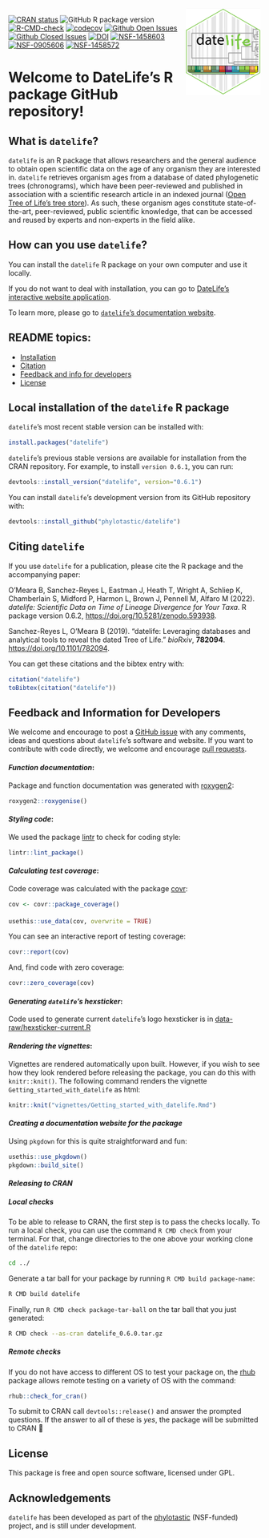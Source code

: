 
<!-- README.md is generated from README.Rmd. Make sure to edit the .Rmd file and not the .md -->

<img src='man/figures/datelife-hexsticker-ai.png' align='right' style='width:150px' />

<!-- badges: start -->
<!-- [![R build status](https://github.com/phylotastic/datelife/workflows/R-CMD-check/badge.svg)](https://github.com/phylotastic/datelife/actions) -->

[![CRAN
status](https://www.r-pkg.org/badges/version/datelife)](https://CRAN.R-project.org/package=datelife)
![GitHub R package
version](https://img.shields.io/github/r-package/v/phylotastic/datelife?color=pink&label=GitHub)
[![R-CMD-check](https://github.com/phylotastic/datelife/workflows/R-CMD-check/badge.svg)](https://github.com/phylotastic/datelife/actions)
[![codecov](https://codecov.io/gh/phylotastic/datelife/branch/master/graph/badge.svg)](https://app.codecov.io/gh/phylotastic/datelife)
[![Github Open
Issues](https://img.shields.io/github/issues-raw/phylotastic/datelife.svg)](https://github.com/phylotastic/datelife/issues)
[![Github Closed
Issues](https://img.shields.io/github/issues-closed-raw/phylotastic/datelife.svg)](https://github.com/phylotastic/datelife/issues?q=is%3Aissue+is%3Aclosed)
[![DOI](https://zenodo.org/badge/23036/phylotastic/datelife.svg)](https://zenodo.org/badge/latestdoi/23036/phylotastic/datelife)
[![NSF-1458603](https://img.shields.io/badge/NSF-1458603-white.svg)](https://nsf.gov/awardsearch/showAward?AWD_ID=1458603)
[![NSF-0905606](https://img.shields.io/badge/NSF-0905606-white.svg)](https://nsf.gov/awardsearch/showAward?AWD_ID=0905606)
[![NSF-1458572](https://img.shields.io/badge/NSF-1458572-white.svg)](https://nsf.gov/awardsearch/showAward?AWD_ID=1458572)
<!-- badges: end -->

# Welcome to DateLife’s R package GitHub repository!

## What is `datelife`?

`datelife` is an R package that allows researchers and the general
audience to obtain open scientific data on the age of any organism they
are interested in. `datelife` retrieves organism ages from a database of
dated phylogenetic trees (chronograms), which have been peer-reviewed
and published in association with a scientific research article in an
indexed journal ([Open Tree of Life’s tree
store](https://tree.opentreeoflife.org/curator)). As such, these
organism ages constitute state-of-the-art, peer-reviewed, public
scientific knowledge, that can be accessed and reused by experts and
non-experts in the field alike.

## How can you use `datelife`?

You can install the `datelife` R package on your own computer and use it
locally.

If you do not want to deal with installation, you can go to [DateLife’s
interactive website
application](http://datelife.opentreeoflife.org/query/).

<!--
Get a phylogenetic tree with branch lengths proportional to geologic time (aka a
_**chronogram**_) of any two or more lineages of interest to you.

You can also date a phylogenetic tree of your own making (or choosing one from the literature), using node ages from chronograms found with `datelife` as secondary calibrations.
-->

To learn more, please go to [`datelife`’s documentation
website](http://phylotastic.org/datelife/index.html).

## README topics:

-   [Installation](#installation)
-   [Citation](#citation)
-   [Feedback and info for developers](#feedback)
-   [License](#license)

## Local installation of the `datelife` R package

`datelife`’s most recent stable version can be installed with:

``` r
install.packages("datelife")
```

`datelife`’s previous stable versions are available for installation
from the CRAN repository. For example, to install `version 0.6.1`, you
can run:

``` r
devtools::install_version("datelife", version="0.6.1")
```

You can install `datelife`’s development version from its GitHub
repository with:

``` r
devtools::install_github("phylotastic/datelife")
```

## Citing `datelife`

If you use `datelife` for a publication, please cite the R package and
the accompanying paper:

<p>
O’Meara B, Sanchez-Reyes L, Eastman J, Heath T, Wright A, Schliep K,
Chamberlain S, Midford P, Harmon L, Brown J, Pennell M, Alfaro M (2022).
<em>datelife: Scientific Data on Time of Lineage Divergence for Your
Taxa</em>. R package version 0.6.2,
<a href="https://doi.org/10.5281/zenodo.593938">https://doi.org/10.5281/zenodo.593938</a>.
</p>
<p>
Sanchez-Reyes L, O’Meara B (2019). “datelife: Leveraging databases and
analytical tools to reveal the dated Tree of Life.” <em>bioRxiv</em>,
<b>782094</b>.
<a href="https://doi.org/10.1101/782094">https://doi.org/10.1101/782094</a>.
</p>

You can get these citations and the bibtex entry with:

``` r
citation("datelife")
toBibtex(citation("datelife"))
```

<!--.bibtex files are available-->

## Feedback and Information for Developers

We welcome and encourage to post a [GitHub
issue](https://github.com/phylotastic/datelife/issues/new) with any
comments, ideas and questions about `datelife`’s software and website.
If you want to contribute with code directly, we welcome and encourage
[pull requests](https://github.com/phylotastic/datelife/pulls).

#### *Function documentation*:

Package and function documentation was generated with
[roxygen2](https://CRAN.R-project.org/package=roxygen2):

``` r
roxygen2::roxygenise()
```

#### *Styling code*:

We used the package [lintr](https://CRAN.R-project.org/package=lintr) to
check for coding style:

``` r
lintr::lint_package()
```

#### *Calculating test coverage*:

Code coverage was calculated with the package
[covr](https://CRAN.R-project.org/package=covr):

``` r
cov <- covr::package_coverage()

usethis::use_data(cov, overwrite = TRUE)
```

You can see an interactive report of testing coverage:

``` r
covr::report(cov)
```

And, find code with zero coverage:

``` r
covr::zero_coverage(cov)
```

#### *Generating `datelife`’s hexsticker*:

Code used to generate current `datelife`’s logo hexsticker is in
[data-raw/hexsticker-current.R](https://github.com/phylotastic/datelife/blob/master/data-raw/hexsticker-current.R)

#### *Rendering the vignettes*:

Vignettes are rendered automatically upon built. However, if you wish to
see how they look rendered before releasing the package, you can do this
with `knitr::knit()`. The following command renders the vignette
`Getting_started_with_datelife` as html:

``` r
knitr::knit("vignettes/Getting_started_with_datelife.Rmd")
```

#### *Creating a documentation website for the package*

Using `pkgdown` for this is quite straightforward and fun:

``` r
usethis::use_pkgdown()
pkgdown::build_site()
```

#### *Releasing to CRAN*

##### ***Local checks***

To be able to release to CRAN, the first step is to pass the checks
locally. To run a local check, you can use the command `R CMD check`
from your terminal. For that, change directories to the one above your
working clone of the `datelife` repo:

``` bash
cd ../
```

Generate a tar ball for your package by running
`R CMD build package-name`:

``` bash
R CMD build datelife
```

Finally, run `R CMD check package-tar-ball` on the tar ball that you
just generated:

``` bash
R CMD check --as-cran datelife_0.6.0.tar.gz
```

##### ***Remote checks***

If you do not have access to different OS to test your package on, the
[rhub](https://CRAN.R-project.org/package=rhub) package allows remote
testing on a variety of OS with the command:

``` r
rhub::check_for_cran()
```

To submit to CRAN call `devtools::release()` and answer the prompted
questions. If the answer to all of these is *yes*, the package will be
submitted to CRAN :rocket:

## License

This package is free and open source software, licensed under GPL.

## Acknowledgements

`datelife` has been developed as part of the
[phylotastic](http://phylotastic.org/) (NSF-funded) project, and is
still under development.
